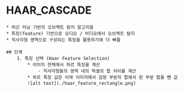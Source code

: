 # HAAR_CASCADE
    * 머신 러닝 기반의 오브젝트 탐지 알고리즘
    * 특징(feature) 기반으로 오디오 / 비디오에서 오브젝트 탐지
    * 직사각형 영역으로 구성되는 특징을 활용하기에 더 빠름

    ## 단계
        1. 특징 선택 (Haar Feature Selection)
            * 이미지 전체에서 하르 특징을 계산
                - 직사각형들의 영역 내의 픽셀의 합 차이를 계산
            * 하르 특징 값은 아래 이미지에서 검정 부분의 합에서 흰 부분 합을 뺀 값
            ![alt text](./haar_feature_rectangle.png)